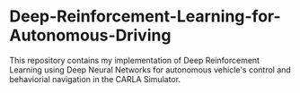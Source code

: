 # Deep-Reinforcement-Learning-for-Autonomous-Driving
This repository contains my implementation of Deep Reinforcement Learning using Deep Neural Networks for autonomous vehicle's control and behaviorial navigation in the CARLA Simulator.
